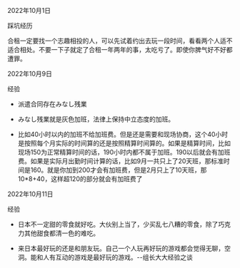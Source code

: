 2022年10月1日

踩坑经历

合租一定要找一个志趣相投的人，可以先试着约出去玩一段时间，看看两个人适不适合相处。不要一下子就定了合租一年两年的事，太吃亏了。即使你脾气好不好都遭罪。

2022年10月9日

经验

- 派遣合同存在みなし残業

- みなし残業就是灰色加班，法律上保持中立态度的加班。

- 比如40小时以内的加班不给加班费。但是还是需要和现场协商，这个40小时是按照每个月实际的时间算的还是按照精算时间算的。如果是精算时间，比如现场150为正常精算时间的话，190小时内都不属于加班。190以后就会有加班费。如果是实际月出勤时间计算的话，比如9月一共只上了20天班，那标准时间是160。就是你加到200才会有加班费，但是2月只上了10天班，那10*8+40，这样超120的部分就会有加班费了

2022年10月11日

经验

- 日本不一定甜的零食就好吃。大伙别上当了，少买乱七八糟的零食，除了巧克力其他甜食都清一色的难吃。

- 来日本最好玩的还是和朋友玩。自己一个人玩再好玩的游戏都会觉得无聊，空洞。能和人有互动的游戏是最好玩的游戏。--组长大大经验之谈
